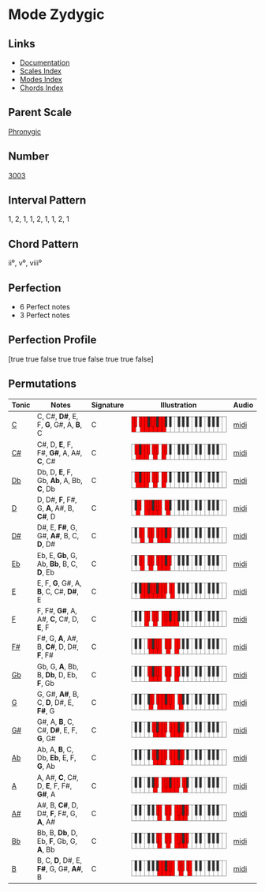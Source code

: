 # Mode Zydygic

## Links

- [Documentation](README.md)
- [Scales Index](Scales.md)
- [Modes Index](Modes.md)
- [Chords Index](Chords.md)

## Parent Scale

[Phronygic](ScalePhronygic.md)

## Number

[3003](https://ianring.com/musictheory/scales/3003)

## Interval Pattern

1, 2, 1, 1, 2, 1, 1, 2, 1

## Chord Pattern

ii⁰, v⁰, viii⁰

## Perfection

- 6 Perfect notes
- 3 Perfect notes

## Perfection Profile

[true true false true true false true true false]

## Permutations

| Tonic | Notes | Signature | Illustration | Audio |
|-------|-------|-----------|--------------|-------|
| [C](ModeCNaturalZydygic.md) | C, C#, **D#**, E, F, **G**, G#, A, **B**, C | C | ![CNaturalZydygic](ModeCNaturalZydygic.png) | [midi](https://github.com/edipermadi/music/blob/main/docs/ModeCNaturalZydygic.mid?raw=true) |
| [C#](ModeCSharpZydygic.md) | C#, D, **E**, F, F#, **G#**, A, A#, **C**, C# | C | ![CSharpZydygic](ModeCSharpZydygic.png) | [midi](https://github.com/edipermadi/music/blob/main/docs/ModeCSharpZydygic.mid?raw=true) |
| [Db](ModeDFlatZydygic.md) | Db, D, **E**, F, Gb, **Ab**, A, Bb, **C**, Db | C | ![DFlatZydygic](ModeDFlatZydygic.png) | [midi](https://github.com/edipermadi/music/blob/main/docs/ModeDFlatZydygic.mid?raw=true) |
| [D](ModeDNaturalZydygic.md) | D, D#, **F**, F#, G, **A**, A#, B, **C#**, D | C | ![DNaturalZydygic](ModeDNaturalZydygic.png) | [midi](https://github.com/edipermadi/music/blob/main/docs/ModeDNaturalZydygic.mid?raw=true) |
| [D#](ModeDSharpZydygic.md) | D#, E, **F#**, G, G#, **A#**, B, C, **D**, D# | C | ![DSharpZydygic](ModeDSharpZydygic.png) | [midi](https://github.com/edipermadi/music/blob/main/docs/ModeDSharpZydygic.mid?raw=true) |
| [Eb](ModeEFlatZydygic.md) | Eb, E, **Gb**, G, Ab, **Bb**, B, C, **D**, Eb | C | ![EFlatZydygic](ModeEFlatZydygic.png) | [midi](https://github.com/edipermadi/music/blob/main/docs/ModeEFlatZydygic.mid?raw=true) |
| [E](ModeENaturalZydygic.md) | E, F, **G**, G#, A, **B**, C, C#, **D#**, E | C | ![ENaturalZydygic](ModeENaturalZydygic.png) | [midi](https://github.com/edipermadi/music/blob/main/docs/ModeENaturalZydygic.mid?raw=true) |
| [F](ModeFNaturalZydygic.md) | F, F#, **G#**, A, A#, **C**, C#, D, **E**, F | C | ![FNaturalZydygic](ModeFNaturalZydygic.png) | [midi](https://github.com/edipermadi/music/blob/main/docs/ModeFNaturalZydygic.mid?raw=true) |
| [F#](ModeFSharpZydygic.md) | F#, G, **A**, A#, B, **C#**, D, D#, **F**, F# | C | ![FSharpZydygic](ModeFSharpZydygic.png) | [midi](https://github.com/edipermadi/music/blob/main/docs/ModeFSharpZydygic.mid?raw=true) |
| [Gb](ModeGFlatZydygic.md) | Gb, G, **A**, Bb, B, **Db**, D, Eb, **F**, Gb | C | ![GFlatZydygic](ModeGFlatZydygic.png) | [midi](https://github.com/edipermadi/music/blob/main/docs/ModeGFlatZydygic.mid?raw=true) |
| [G](ModeGNaturalZydygic.md) | G, G#, **A#**, B, C, **D**, D#, E, **F#**, G | C | ![GNaturalZydygic](ModeGNaturalZydygic.png) | [midi](https://github.com/edipermadi/music/blob/main/docs/ModeGNaturalZydygic.mid?raw=true) |
| [G#](ModeGSharpZydygic.md) | G#, A, **B**, C, C#, **D#**, E, F, **G**, G# | C | ![GSharpZydygic](ModeGSharpZydygic.png) | [midi](https://github.com/edipermadi/music/blob/main/docs/ModeGSharpZydygic.mid?raw=true) |
| [Ab](ModeAFlatZydygic.md) | Ab, A, **B**, C, Db, **Eb**, E, F, **G**, Ab | C | ![AFlatZydygic](ModeAFlatZydygic.png) | [midi](https://github.com/edipermadi/music/blob/main/docs/ModeAFlatZydygic.mid?raw=true) |
| [A](ModeANaturalZydygic.md) | A, A#, **C**, C#, D, **E**, F, F#, **G#**, A | C | ![ANaturalZydygic](ModeANaturalZydygic.png) | [midi](https://github.com/edipermadi/music/blob/main/docs/ModeANaturalZydygic.mid?raw=true) |
| [A#](ModeASharpZydygic.md) | A#, B, **C#**, D, D#, **F**, F#, G, **A**, A# | C | ![ASharpZydygic](ModeASharpZydygic.png) | [midi](https://github.com/edipermadi/music/blob/main/docs/ModeASharpZydygic.mid?raw=true) |
| [Bb](ModeBFlatZydygic.md) | Bb, B, **Db**, D, Eb, **F**, Gb, G, **A**, Bb | C | ![BFlatZydygic](ModeBFlatZydygic.png) | [midi](https://github.com/edipermadi/music/blob/main/docs/ModeBFlatZydygic.mid?raw=true) |
| [B](ModeBNaturalZydygic.md) | B, C, **D**, D#, E, **F#**, G, G#, **A#**, B | C | ![BNaturalZydygic](ModeBNaturalZydygic.png) | [midi](https://github.com/edipermadi/music/blob/main/docs/ModeBNaturalZydygic.mid?raw=true) |
